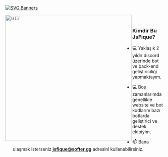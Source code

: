 [![SVG Banners](https://svg-banners.vercel.app/api?type=origin&text1=Merhaba%20👋%20Ben%20JSFİQUE&width=1200&height=300)](https://github.com/ogulcan-dev)



<a target="_blank"><img align="left" height="400" width="400" alt="𝙶𝙸𝙵" src="https://github.com/JayantGoel001/JayantGoel001/blob/master/GIF/github.gif"></a>
<br/>

### Kimdir Bu JsFique?
- :computer: Yaklaşık 2 yıldır discord üzerinde bot ve back-end geliştiriciliği yapmaktayım.
- :computer: Boş zamanlarımda genellikle website ve bot kodlarım bazı botlarda geliştirici ve destek ekibiyim.

- 📫 Bana ulaşmak isterseniz **jsfique@softer.gg** adresini kullanabilirsiniz. 

 
